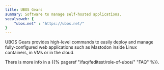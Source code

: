 ```yaml
---
title: UBOS Gears
summary: Software to manage self-hosted applications.
seealsoweb: {
    "ubos.net" : "https://ubos.net/"
}
---
```


UBOS Gears provides high-level commands to easily deploy and manage fully-configured web
applications such as Mastodon inside Linux containers, in VMs or in the cloud.

There is more info in a {{% pageref "/faq/feditest/role-of-ubos/" "FAQ" %}}.
